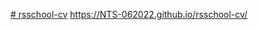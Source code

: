 [# rsschool-cv](https://NTS-062022.github.io/rsschool-cv/cv)
https://NTS-062022.github.io/rsschool-cv/
